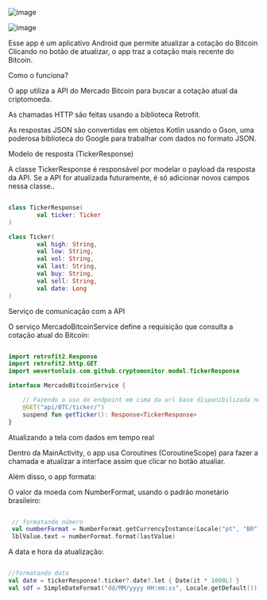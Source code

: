 ![image](https://github.com/user-attachments/assets/16fcc3eb-f759-46cc-bdd1-471e0119e943)

![image](https://github.com/user-attachments/assets/5115a040-6339-44f8-92b5-f5de9d0be6df)

Esse app é um aplicativo Android que permite atualizar a cotação do Bitcoin
Clicando no botão de atualizar, o app traz a cotação mais recente do Bitcoin.

Como o funciona?

O app utiliza a API do Mercado Bitcoin para buscar a cotação atual da criptomoeda. 

As chamadas HTTP são feitas usando a biblioteca Retrofit.

As respostas JSON são convertidas em objetos Kotlin usando o Gson, uma poderosa biblioteca do Google para trabalhar com dados no formato JSON.

Modelo de resposta (TickerResponse)

A classe TickerResponse é responsável por modelar o payload da resposta da API.
Se a API for atualizada futuramente, é só adicionar novos campos nessa classe..

```kotlin

class TickerResponse(
        val ticker: Ticker
)

class Ticker(
        val high: String,
        val low: String,
        val vol: String,
        val last: String,
        val buy: String,
        val sell: String,
        val date: Long
)

```
Serviço de comunicação com a API

O serviço MercadoBitcoinService define a requisição que consulta a cotação atual do Bitcoin:

```kotlin

import retrofit2.Response
import retrofit2.http.GET
import wevertonluis.com.github.cryptomonitor.model.TickerResponse

interface MercadoBitcoinService {

    // Fazendo o uso do endpoint em cima da url base disponibilizada no arquivo MercadoBitcoinServiceFactory.kt
    @GET("api/BTC/ticker/")
    suspend fun getTicker(): Response<TickerResponse>
}

```

Atualizando a tela com dados em tempo real

Dentro da MainActivity, o app usa Coroutines (CoroutineScope) para fazer a chamada e atualizar a interface assim que clicar no botão atualiar.

Além disso, o app formata:

O valor da moeda com NumberFormat, usando o padrão monetário brasileiro:

```kotlin

 // formatando número
 val numberFormat = NumberFormat.getCurrencyInstance(Locale("pt", "BR"))
 lblValue.text = numberFormat.format(lastValue)

```

A data e hora da atualização:

```kotlin

//formatando data
val date = tickerResponse?.ticker?.date?.let { Date(it * 1000L) }
val sdf = SimpleDateFormat("dd/MM/yyyy HH:mm:ss", Locale.getDefault())

```










